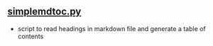 ## [simplemdtoc.py](https://github.com/ronin2k5/scripts/blob/master/universal/simplemdtoc.py)

- script to read headings in markdown file and generate a table of contents
